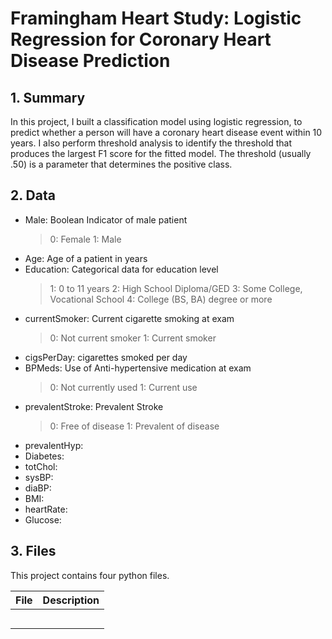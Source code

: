 # Framingham Heart Study: Logistic Regression for Coronary Heart Disease Prediction

## 1. Summary
In this project, I built a classification model using logistic regression, to predict whether a person will have a coronary heart disease event within 10 years.
I also perform threshold analysis to identify the threshold that produces the largest F1 score for the fitted model. The threshold (usually .50) is a parameter that determines the positive class. 

## 2. Data
* Male: Boolean Indicator of male patient
  > 0: Female
  > 1: Male
* Age: Age of a patient in years
* Education: Categorical data for education level
  > 1: 0 to 11 years
  > 2: High School Diploma/GED
  > 3: Some College, Vocational School
  > 4: College (BS, BA) degree or more
* currentSmoker: Current cigarette smoking at exam
  > 0: Not current smoker
  > 1: Current smoker
* cigsPerDay: cigarettes smoked per day
* BPMeds: Use of Anti-hypertensive medication at exam
  > 0: Not currently used
  > 1: Current use
* prevalentStroke: Prevalent Stroke
  > 0: Free of disease
  > 1: Prevalent of disease
* prevalentHyp:
* Diabetes:
* totChol:
* sysBP:
* diaBP:
* BMI:
* heartRate:
* Glucose:

## 3. Files
This project contains four python files.

File            | Description
----------------|-----------------
                | 
                | 
                | 
                | 
                |  


